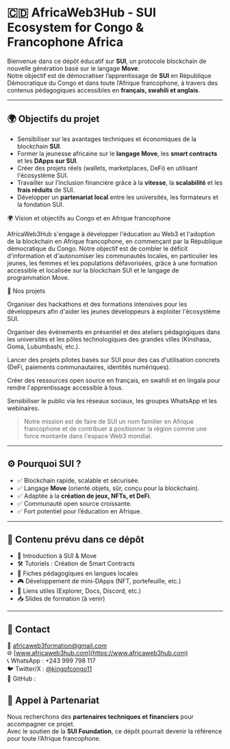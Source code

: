 # 🇨🇩 AfricaWeb3Hub - SUI Ecosystem for Congo & Francophone Africa

Bienvenue dans ce dépôt éducatif sur **SUI**, un protocole blockchain de nouvelle génération basé sur le langage **Move**.  
Notre objectif est de démocratiser l’apprentissage de **SUI** en République Démocratique du Congo et dans toute l’Afrique francophone, à travers des contenus pédagogiques accessibles en **français, swahili et anglais**.

---

## 🌍 Objectifs du projet

- Sensibiliser sur les avantages techniques et économiques de la blockchain **SUI**.
- Former la jeunesse africaine sur le **langage Move**, les **smart contracts** et les **DApps sur SUI**.
- Créer des projets réels (wallets, marketplaces, DeFi) en utilisant l'écosystème SUI.
- Travailler sur l’inclusion financière grâce à la **vitesse**, la **scalabilité** et les **frais réduits** de SUI.
- Développer un **partenariat local** entre les universités, les formateurs et la fondation SUI.


🌍 Vision et objectifs au Congo et en Afrique francophone

AfricaWeb3Hub s'engage à développer l'éducation au Web3 et l'adoption de la blockchain en Afrique francophone, en commençant par la République démocratique du Congo. Notre objectif est de combler le déficit d'information et d'autonomiser les communautés locales, en particulier les jeunes, les femmes et les populations défavorisées, grâce à une formation accessible et localisée sur la blockchain SUI et le langage de programmation Move.

🔧 Nos projets

Organiser des hackathons et des formations intensives pour les développeurs afin d'aider les jeunes développeurs à exploiter l'écosystème SUI.

Organiser des événements en présentiel et des ateliers pédagogiques dans les universités et les pôles technologiques des grandes villes (Kinshasa, Goma, Lubumbashi, etc.).

Lancer des projets pilotes basés sur SUI pour des cas d'utilisation concrets (DeFi, paiements communautaires, identités numériques).

Créer des ressources open source en français, en swahili et en lingala pour rendre l'apprentissage accessible à tous.

Sensibiliser le public via les réseaux sociaux, les groupes WhatsApp et les webinaires.

 > Notre mission est de faire de SUI un nom familier en Afrique francophone et de contribuer à positionner la région comme une force montante dans l'espace Web3 mondial.
---

## ⚙️ Pourquoi SUI ?

- ✅ Blockchain rapide, scalable et sécurisée.
- ✅ Langage **Move** (orienté objets, sûr, conçu pour la blockchain).
- ✅ Adaptée à la **création de jeux, NFTs, et DeFi**.
- ✅ Communauté open source croissante.
- ✅ Fort potentiel pour l’éducation en Afrique.

---

## 🧩 Contenu prévu dans ce dépôt

- 📘 Introduction à SUI & Move
- 🛠️ Tutoriels : Création de Smart Contracts
- 🧠 Fiches pédagogiques en langues locales
- 🎮 Développement de mini-DApps (NFT, portefeuille, etc.)
- 📡 Liens utiles (Explorer, Docs, Discord, etc.)
- 📥 Slides de formation (à venir)

---

## 💬 Contact

📧 [africaweb3formation@gmail.com](mailto:africaweb3formation@gmail.com)  
🌐 [www.africaweb3hub.com](https://www.africaweb3hub.com)  
📞 WhatsApp : +243 999 798 117  
🐦 Twitter/X : [@kingofcongo11](https://twitter.com/kingofcongo11)  
📂 GitHub : 

## 🤝 Appel à Partenariat

Nous recherchons des **partenaires techniques et financiers** pour accompagner ce projet.  
Avec le soutien de la **SUI Foundation**, ce dépôt pourrait devenir la référence pour toute l’Afrique francophone.